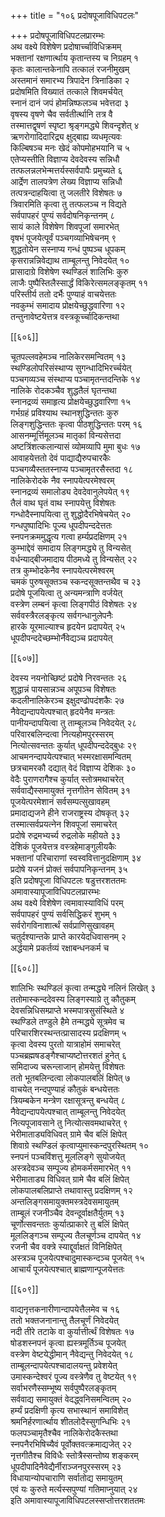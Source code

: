+++
title = "१०६ प्रदोषपूजाविधिपटलः"

+++
प्रदोषपूजाविधिपटलप्रारम्भः  
अथ वक्ष्ये विशेषेण प्रदोषार्च्चाविधिक्रमम्  
भक्तानां रक्षणार्त्थाय कृतान्तस्य च निग्रहम् १  
कृतः कालान्तकेनापि तत्कालं रजनीमुखम्  
अस्तमानं समारभ्य त्रिपादेन त्रिनाडिका २  
प्रदोषमिति विख्यातं तत्काले शिवमर्चयेत्  
स्नानं दानं जपं होमन्निष्फलञ्च भवेत्तदा ३  
वृषस्य वृषणे चैव सर्वतीर्त्थानि तत्र वै  
तस्मात्तद्वृषणं स्पृष्टा श्रृङ्गमद्ध्ये शिवन्दृशेत् ४  
ऋणरोगादिदारिद्र्य क्षुद्बाह्य व्यधमृत्यवः  
किल्बिषञ्च मनः खेदं कोपमोहभयानि च ५  
एतेप्यस्तीति विज्ञाप्य देवदेवस्य सन्निधौ  
तत्फलन्नलभेन्मत्तर्यस्सर्वपापैः प्रमुच्यते ६  
आर्द्रेण तालपत्रेण लेख्य विज्ञाप्य सन्निधौ  
तत्पत्रन्दाहयित्वा तु जलतीरे विशेषतः ७  
त्रिवारमिति कृत्वा तु तत्फलञ्च न विद्यते  
सर्वपापहरं पुण्यं सर्वदोषनिकृन्तनम् ८  
सायं काले विशेषेण शिवपूजां समारभेत्  
वृषभं पूजयेत्पूर्वं पञ्चगव्याभिषेचनम् ९  
शुद्धतोयेन सस्नाप्य गन्धं पुष्पञ्च धूपकम्  
कृसरान्नन्निवेद्याथ ताम्बूलन्तु निवेदयेत् १०  
प्रासादाग्रे विशेषेण स्थण्डिलं शालिभिः कुरु  
लाजैः पुष्पैस्तिलैस्सार्द्धं विकिरेत्समलङ्कृतम् ११  
परिस्तीर्य ततो दर्भैः पुण्याहं वाचयेत्ततः  
नवकुम्भं समादाय प्रोक्षयेच्छुद्धवारिणा १२  
तन्तुनावेष्टयेत्तत्र वस्त्रकूर्च्चादिकन्तथा  

[[६०६]]  

चूतपल्लवहेमञ्च नालिकेरसमन्वितम् १३  
स्थण्डिलोपरिसंस्थाप्य सुगन्धादिभिरर्च्चयेत्  
पञ्चगव्यञ्च संस्थाप्य पञ्चामृतन्तदन्तिके १४  
नालिके रोदकञ्चैव शुद्धतैलं घृतन्तथा  
स्नानद्रव्यं समाहृत्य प्रोक्षयेच्छुद्धवारिणा १५  
गर्भग्रहं प्रविश्याथ स्थानशुद्धिन्ततः कुरु  
लिङ्गशुद्धिन्ततः कृत्वा पीठशुद्धिन्ततः परम् १६  
आसनम्मूर्त्तिमूलञ्च मातृकां विन्यसेत्तदा  
अष्टत्रिंशत्कलान्यासं व्योमव्यापि मुमा बुधः १७  
आवाहयेत्ततो देवं पाद्याद्यैरुपचारकैः  
पञ्चगव्यैस्ततस्नाप्य पञ्चामृतरसैस्तदा १८  
नालिकेरोदके नैव स्नापयेत्परमेश्वरम्  
स्नानद्रव्यं समालोड्य देवदेवानुलेपयेत् १९  
तैलं वाथ घृतं वाथ स्नापयेत्तु विशेषतः  
गन्धोदैस्नापयित्वा तु शुद्धोदैरभिषेचयेत् २०  
गन्धपुष्पादिभिः पूज्य धूपदीपन्ददेत्ततः  
स्नपनक्रममुद्धृत्य गत्वा हर्म्यप्रदक्षिणम् २१  
कुम्भाद्देवं समादाय लिङ्गमद्ध्ये तु विन्यसेत्  
वर्धन्याद्बीजमादाय पीठमध्ये तु विन्यसेत् २२  
तत्र कुम्भोदकेनैव स्नापयेत्परमेश्वरम्  
चमकं पुरुषसूक्तञ्च स्कन्दसूक्तन्तथैव च २३  
प्रदोषे पूजयित्वा तु अन्यमन्त्राणि वर्जयेत्  
वस्त्रेण लम्बनं कृत्वा लिङ्गपीठं विशेषतः २४  
सर्ववस्त्रैरलङ्कृत्य सर्वगन्धानुलेपनैः  
हारके यूरमाल्याश्च हृदयेन प्रदापयेत् २५  
धूपदीपन्ददेच्छम्भोर्नैवेद्यञ्च प्रदापयेत्  

[[६०७]]  

देवस्य नयनोच्छिष्टं प्रदोषे निरवन्ततः २६  
शुद्धान्नं पायसान्नञ्च अपूपञ्च विशेषतः  
कदलीनालिकेरञ्च इक्षुदण्ढोपदंशकैः २७  
नैवेद्यन्दापयेत्पश्चात् हृदयेनैव मन्त्रतः  
पानीयन्दापयित्वा तु ताम्बूलञ्च निवेदयेत् २८  
परिवारबलिन्दत्वा नित्यहोमपुरस्सरम्  
नित्योत्सवन्ततः कुर्यात् धूपदीपन्ददेद्बुधः २९  
आचमनन्दापयेत्पश्चात् भस्मरक्षासमन्वितम्  
छत्रचामरकौ दद्यात् वेदं विज्ञाप्य देशिकः ३०  
वेदैः पुराणरागैश्च कुर्यात् स्तोत्रमथाचरेत्  
सर्ववाद्यैस्समायुक्तं नृत्तगीतेन सेवितम् ३१  
पूजयेत्परमेशानं सर्वसम्पत्सुखावहम्  
प्रमादाद्यजने हीने राजराष्ट्रस्य दोषकृत् ३२  
तस्मात्सर्वप्रयत्नेन शिवपूजां समाचरेत्  
प्रदोषे रुद्रमभ्यर्च्य रुद्रलोके महीयते ३३  
देशिकं पूजयेत्तत्र वस्त्रहेमाङ्गुलीयकैः  
भक्तानां परिचाराणां स्वस्ववित्तानुदक्षिणाम् ३४  
प्रदोषे यजनं प्रोक्तं सर्वपापनिकृन्तनम् ३५  
इति प्रदोषपूजा विधिपटलः षडुत्तरशततमः  
अमावास्यापूजाविधिपटलप्रारम्भः  
अथ वक्ष्ये विशेषेण त्वमावास्याविधिं परम्  
सर्वपापहरं पुण्यं सर्वसिद्धिकरं शुभम् १  
सर्वरोगविनाशार्त्थं सर्वप्राणिसुखावहम्  
चतुर्दश्यान्तके प्राप्ते कारयेदधिवासनम् २  
अर्द्धयामे प्रकर्तव्यं रक्षाबन्धनकर्म च  

[[६०८]]  

शालिभिः स्थण्डिलं कृत्वा तन्मद्ध्ये नलिनं लिखेत् ३  
ततोमास्कन्ददेवस्य लिङ्गस्याग्रे तु कौतुकम्  
देवसन्निधिसम्प्राप्ते भस्मपात्रसुसंस्थिते ४  
स्थण्डिले तण्डुले हैमे तन्मद्ध्ये सूत्रमेव च  
परिचारशिरस्थन्तत्प्रासादस्य प्रदक्षिणम् ५  
कृत्वा देवस्य पुरतो यात्राहोमं समाचरेत्  
पञ्चब्रह्मषडङ्गैश्चाप्यष्टोत्तरशतं हुनेत् ६  
समिदाज्य चरून्लाजान् होमयेत्तु विशेषतः  
ततो भूतबलिन्दत्वा लोकपालबलिं क्षिपेत् ७  
वाचयेत् नन्दपुण्याहं कौतुकं बन्धयेत्ततः  
त्रियम्बकेन मन्त्रेण रक्षासूत्रन्तु बन्धयेत् ८  
नैवेद्यन्दापयेत्पश्चात् ताम्बूलन्तु निवेदयेत्  
नित्यपूजावसाने तु नित्योत्सवमथाचरेत् ९  
भेरीमाताड्यविधिवत् ग्रामे चैव बलिं क्षिपेत्  
शिवाग्रे स्थण्डिलं कृत्वाप्युमास्कन्दपुरस्थितम् १०  
स्नपनं पञ्चविंशत्तु मूललिङ्गे सुयोजयेत्  
अस्त्रदेवञ्च सम्पूज्य होमकर्मसमारभेत् ११  
भेरीमाताड्य विधिवत् ग्रामे चैव बलिं क्षिपेत्  
लोकपालबलिप्राप्ते तथावास्तु प्रदक्षिणम् १२  
अन्तलिङ्गसमायुक्तमस्त्रदेवसमायुतम्  
ताम्बूलं रजनीञ्चैव देवन्दूर्वाक्षतैर्युतम् १३  
चूर्णोत्सवन्ततः कुर्यात्प्राकारे तु बलिं क्षिपेत्  
मूललिङ्गञ्च सम्पूज्य तैलचूर्णञ्च दापयेत् १४  
रजनी चैव वक्त्रे स्याद्दूर्वाक्षतं विनिक्षिपेत्  
अस्त्रञ्च पूजयेत्पश्चादुमास्कन्दञ्च पूजयेत् १५  
आचार्यं पूजयेत्पश्चात् ब्राह्मणान्पूजयेत्ततः  

[[६०९]]  

वाद्यनृत्तकनारीणान्दापयेत्तैलमेव च १६  
ततो भक्तजनानान्तु तैलचूर्णं निवेदयेत्  
नदी तीरे तटाके वा कुर्यात्तीर्त्थं विशेषतः १७  
षोडशस्नपनं कृत्वा ह्यस्त्रमूर्तिञ्च पूजयेत्  
वस्त्रेण वेष्टयेद्धीमान् नैवेद्यन्तु निवेदयेत् १८  
ताम्बूलन्दापयेत्पश्चादालयन्तु प्रवेशयेत्  
उमास्कन्देश्वरं पूज्य वस्त्रेणैव तु वेष्टयेत् १९  
सर्वाभरणैस्सम्भूष्य सर्वपुष्पैरलङ्कृतम्  
सर्ववाद्य समायुक्तं वेदद्ध्वनिसमन्वितम् २०  
हर्म्यं प्रदक्षिणी कृत्य सभास्थानं समाविशेत्  
श्रमनिर्हरणार्त्थाय शीतलोदैस्सुगन्धिभिः २१  
फलपञ्चामृतैश्चैव नालिकेरोदकैस्तथा    
स्नपनैरभिषिच्यैवं पूर्वोक्तवत्क्रमाद्यजेत् २२  
नृत्तगीतैश्च विविधैः स्तोत्रैस्सन्तोष्य शङ्करम्  
धूपदीपादिनैवेद्यैर्नीराञ्जनपुरस्सरम् २३  
विधायान्योपचाराणि सर्वातोद्य समायुतम्  
एवं यः कुरुते मर्त्यस्सपुण्यां गतिमाप्नुयात् २४  
इति अमावास्यापूजाविधिपटलस्सप्तोत्तरशततमः  

